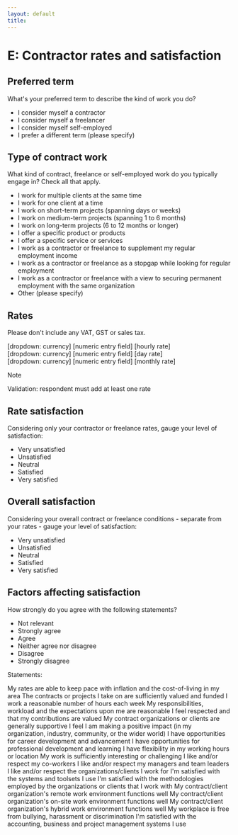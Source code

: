 ```yaml
---
layout: default
title: 
---
```


# E: Contractor rates and satisfaction

## Preferred term

What's your preferred term to describe the kind of work you do?

- I consider myself a contractor
- I consider myself a freelancer
- I consider myself self-employed
- I prefer a different term (please specify)

## Type of contract work

What kind of contract, freelance or self-employed work do you typically engage in? Check all that apply.

- I work for multiple clients at the same time
- I work for one client at a time
- I work on short-term projects (spanning days or weeks)
- I work on medium-term projects (spanning 1 to 6 months)
- I work on long-term projects (6 to 12 months or longer)
- I offer a specific product or products
- I offer a specific service or services
- I work as a contractor or freelance to supplement my regular employment income
- I work as a contractor or freelance as a stopgap while looking for regular employment
- I work as a contractor or freelance with a view to securing permanent employment with the same organization 
- Other (please specify)

## Rates

Please don't include any VAT, GST or sales tax. 

\[dropdown: currency] \[numeric entry field] \[hourly rate]<br>
\[dropdown: currency] \[numeric entry field] \[day rate]<br>
\[dropdown: currency] \[numeric entry field] \[monthly rate]

> [!NOTE]
> Validation: respondent must add at least one rate 

## Rate satisfaction

Considering only your contractor or freelance rates, gauge your level of satisfaction:

- Very unsatisfied
- Unsatisfied
- Neutral
- Satisfied
- Very satisfied

## Overall satisfaction

Considering your overall contract or freelance conditions - separate from your rates - gauge your level of satisfaction:

- Very unsatisfied
- Unsatisfied
- Neutral
- Satisfied
- Very satisfied

## Factors affecting satisfaction

How strongly do you agree with the following statements? 

- Not relevant
- Strongly agree
- Agree
- Neither agree nor disagree
- Disagree
- Strongly disagree

Statements:

My rates are able to keep pace with inflation and the cost-of-living in my area
The contracts or projects I take on are sufficiently valued and funded
I work a reasonable number of hours each week
My responsibilities, workload and the expectations upon me are reasonable
I feel respected and that my contributions are valued
My contract organizations or clients are generally supportive
I feel I am making a positive impact (in my organization, industry, community, or the wider world)
I have opportunities for career development and advancement
I have opportunities for professional development and learning
I have flexibility in my working hours or location
My work is sufficiently interesting or challenging
I like and/or respect my co-workers
I like and/or respect my managers and team leaders
I like and/or respect the organizations/clients I work for
I'm satisfied with the systems and toolsets I use
I'm satisfied with the methodologies employed by the organizations or clients that I work with
My contract/client organization's remote work environment functions well
My contract/client organization's on-site work environment functions well
My contract/client organization's hybrid work environment functions well
My workplace is free from bullying, harassment or discrimination
I'm satisfied with the accounting, business and project management systems I use